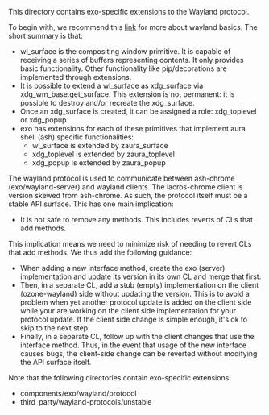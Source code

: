 This directory contains exo-specific extensions to the Wayland protocol.

To begin with, we recommend this
[link](https://wayland-book.com/xdg-shell-basics/xdg-surface.html) for more
about wayland basics. The short summary is that:

* wl_surface is the compositing window primitive. It is capable of receiving a
  series of buffers representing contents. It only provides basic functionality.
  Other functionality like pip/decorations are implemented through extensions.
* It is possible to extend a wl_surface as xdg_surface via
  xdg_wm_base.get_surface. This extension is not permanent: it is possible to
  destroy and/or recreate the xdg_surface.
* Once an xdg_surface is created, it can be assigned a role: xdg_toplevel or
  xdg_popup.
* exo has extensions for each of these primitives that implement aura shell
  (ash) specific functionalities:
  * wl_surface is extended by zaura_surface
  * xdg_toplevel is extended by zaura_toplevel
  * xdg_popup is extended by zaura_popup

The wayland protocol is used to communicate between ash-chrome
(exo/wayland-server) and wayland clients. The lacros-chrome client is version
skewed from ash-chrome. As such, the protocol itself must be a stable API
surface. This has one main implication:

* It is not safe to remove any methods. This includes reverts of CLs that add
  methods.

This implication means we need to minimize risk of needing to revert CLs that
add methods. We thus add the following guidance:

* When adding a new interface method, create the exo (server) implementation
  and update its version in its own CL and merge that first.
* Then, in a separate CL, add a stub (empty) implementation on the client
  (ozone-wayland) side without updating the version. This is to avoid a problem
  when yet another protocol update is added on the client side while your are
  working on the client side implementation for your protocol update. If the
  client side change is simple enough, it's ok to skip to the next step.
* Finally, in a separate CL, follow up with the client changes that use the
  interface method. Thus, in the event that usage of the new interface causes
  bugs, the client-side change can be reverted without modifying the API surface
  itself.

Note that the following directories contain exo-specific extensions:

 * components/exo/wayland/protocol
 * third_party/wayland-protocols/unstable
